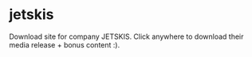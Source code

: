 # jetskis
Download site for company JETSKIS. Click anywhere to download their media release + bonus content :).
